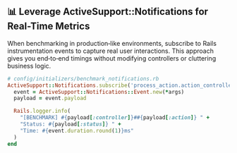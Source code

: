 ## 📊 Leverage ActiveSupport::Notifications for Real-Time Metrics

When benchmarking in production‑like environments, subscribe to Rails instrumentation events to capture real user interactions. This approach gives you end‑to‑end timings without modifying controllers or cluttering business logic.

```ruby
# config/initializers/benchmark_notifications.rb
ActiveSupport::Notifications.subscribe('process_action.action_controller') do |*args|
  event = ActiveSupport::Notifications::Event.new(*args)
  payload = event.payload

  Rails.logger.info(
    "[BENCHMARK] #{payload[:controller]}##{payload[:action]} " +
    "Status: #{payload[:status]} " +
    "Time: #{event.duration.round(1)}ms"
  )
end
```